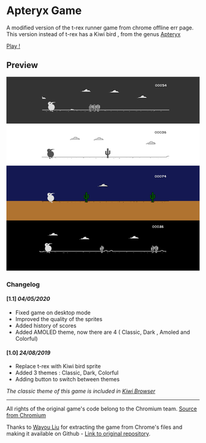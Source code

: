 # Apteryx Game

A modified version of the t-rex runner game from chrome offline err page.
This version instead of t-rex has a Kiwi bird , from the genus [Apteryx](https://en.wikipedia.org/wiki/Kiwi)

[Play !](https://d3ward.github.io/Apteryx-Game/)

## Preview

![Game Preview](src/preview.png)

### Changelog

#### [1.1] _04/05/2020_

* Fixed game on desktop mode
* Improved the quality of the sprites
* Added history of scores
* Added AMOLED theme, now there are 4 ( Classic, Dark , Amoled and Colorful)

#### [1.0] _24/08/2019_

* Replace t-rex with Kiwi bird sprite
* Added 3 themes : Classic, Dark, Colorful
* Adding button to switch between themes

_The classic theme of this game is included in [Kiwi Browser](https://kiwibrowser.com)_
____
All rights of the original game's code belong to the Chromium team. [Source from Chromium](https://cs.chromium.org/chromium/src/components/neterror/resources/offline.js?q=t-rex+package:%5Echromium$&dr=C&l=7)

Thanks to [Wayou Liu](https://github.com/wayou) for extracting the game from Chrome's files and making it available on Github - [Link to original repository](https://github.com/wayou/t-rex-runner).
